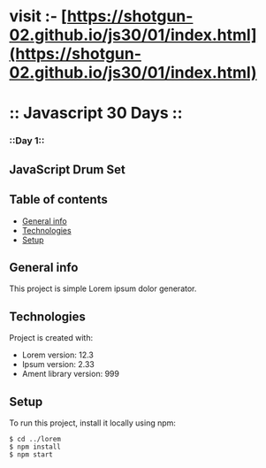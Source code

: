 # visit :- [https://shotgun-02.github.io/js30/01/index.html](https://shotgun-02.github.io/js30/01/index.html)

# :: Javascript 30 Days ::

### ::__Day 1__::

## **JavaScript Drum Set**



## Table of contents
* [General info](#general-info)
* [Technologies](#technologies)
* [Setup](#setup)

## General info
This project is simple Lorem ipsum dolor generator.
	
## Technologies
Project is created with:
* Lorem version: 12.3
* Ipsum version: 2.33
* Ament library version: 999
	
## Setup
To run this project, install it locally using npm:

```
$ cd ../lorem
$ npm install
$ npm start
```
